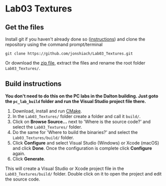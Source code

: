 # Lab03 Textures

## Get the files

Install git if you haven't already done so ([instructions](https://github.com/git-guides/install-git)) and clone the repository using the command prompt/terminal

```
git clone https://github.com/jonshiach/Lab03_Textures.git
```

Or download the [zip file](https://github.com/jonshiach/Lab03_Textures/zipball/master/), extract the files and rename the root folder `Lab03_Textures/`.

## Build instructions

**You don't need to do this on the PC labs in the Dalton building. Just goto the `pc_lab_build` folder and run the Visual Studio project file there.**

1. Download, install and run <a href="https://www.cmake.org" target="_blank">CMake</a>.
2. In the `Lab03_Textures/` folder create a folder and call it `build/`.
3. Click on **Browse Source...** next to 'Where is the source code?' and select the `Lab03_Textures/` folder.
4. Do the same for 'Where to build the binaries?' and select the `Lab03_Textures/build/` folder.
5. Click **Configure** and select Visual Studio (Windows) or Xcode (macOS) and click **Done**. Once the configuration is complete click **Configure** again.
6. Click **Generate**.

This will create a Visual Studio or Xcode project file in the `Lab03_Textures/build/` folder. Double click on it to open the project and edit the source code.
